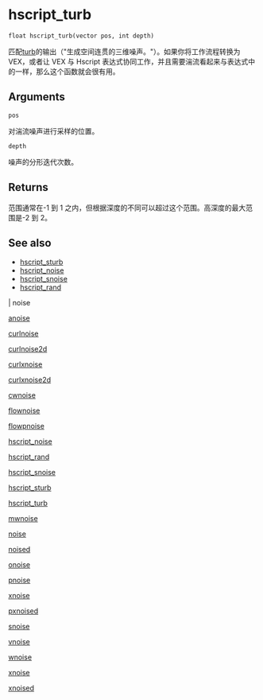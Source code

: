 # hscript_turb

`float hscript_turb(vector pos, int depth)`

匹配[turb](.../.../expressions/turb.html)的输出（"生成空间连贯的三维噪声。"）。如果你将工作流程转换为 VEX，或者让 VEX 与 Hscript 表达式协同工作，并且需要湍流看起来与表达式中的一样，那么这个函数就会很有用。

## Arguments

`pos`

对湍流噪声进行采样的位置。

`depth`

噪声的分形迭代次数。

## Returns

范围通常在-1 到 1 之内，但根据深度的不同可以超过这个范围。高深度的最大范围是-2 到 2。

## See also

- [hscript_sturb](hscript_sturb.html)
- [hscript_noise](hscript_noise.html)
- [hscript_snoise](hscript_snoise.html)
- [hscript_rand](hscript_rand.html)

|
noise

[anoise](anoise.html)

[curlnoise](curlnoise.html)

[curlnoise2d](curlnoise2d.html)

[curlxnoise](curlxnoise.html)

[curlxnoise2d](curlxnoise2d.html)

[cwnoise](cwnoise.html)

[flownoise](flownoise.html)

[flowpnoise](flowpnoise.html)

[hscript_noise](hscript_noise.html)

[hscript_rand](hscript_rand.html)

[hscript_snoise](hscript_snoise.html)

[hscript_sturb](hscript_sturb.html)

[hscript_turb](hscript_turb.html)

[mwnoise](mwnoise.html)

[noise](noise.html)

[noised](noised.html)

[onoise](onoise.html)

[pnoise](pnoise.html)

[xnoise](pxnoise.html)

[pxnoised](pxnoised.html)

[snoise](snoise.html)

[vnoise](vnoise.html)

[wnoise](wnoise.html)

[xnoise](xnoise.html)

[xnoised](xnoised.html)

